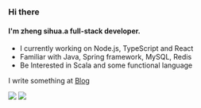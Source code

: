 ### Hi there
#### I'm zheng sihua.a full-stack developer.
- I currently working on Node.js, TypeScript and React
- Familiar with Java, Spring framework, MySQL, Redis
- Be Interested in Scala and some functional language

I write something at [Blog](https://blog.zshnb.com/)

![](https://github-readme-stats.vercel.app/api?username=zshnb)
![](https://github-readme-streak-stats.herokuapp.com/?user=zshnb)
